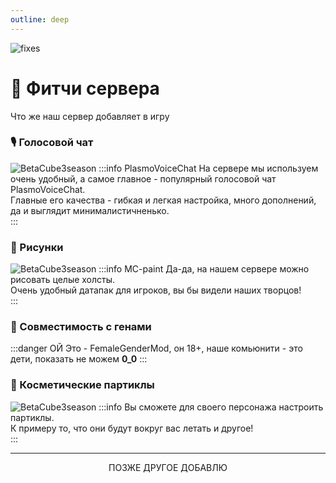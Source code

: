 ```yaml
---
outline: deep
---
```


![fixes](/paintings/xlchanges.png)
# 🧪 Фитчи сервера
Что же наш сервер добавляет в игру

### 🎙️ Голосовой чат
![BetaCube3season](/paintings/pv.png)
:::info PlasmoVoiceChat
На сервере мы используем очень удобный, а самое главное - популярный голосовой чат PlasmoVoiceChat.
<br>Главные его качества - гибкая и легкая настройка, много дополнений, да и выглядит минималистичненько.</br>
:::

### 🩻 Рисунки
![BetaCube3season](/paintings/paint.png)
:::info MC-paint
Да-да, на нашем сервере можно рисовать целые холсты.
<br>Очень удобный датапак для игроков, вы бы видели наших творцов!</br>
:::

### 💊 Совместимость с генами
:::danger ОЙ
Это - FemaleGenderMod, он 18+, наше комьюнити - это дети, показать не можем **0_0**
:::

### 👒 Косметические партиклы
![BetaCube3season](/paintings/pp.png)
:::info
Вы сможете для своего персонажа настроить партиклы.
<br>К примеру то, что они будут вокруг вас летать и другое!</br>
:::

---
<center> ПОЗЖЕ ДРУГОЕ ДОБАВЛЮ </center>